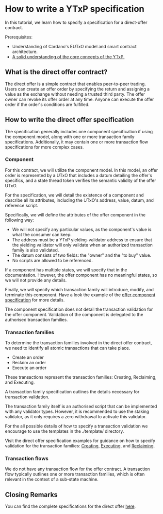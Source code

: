 # How to write a YTxP specification

In this tutorial, we learn how to specify a specification for a direct-offer contract.

Prerequisites:

- Understanding of Cardano's EUTxO model and smart contract architecture.
- [A solid understanding of the core concepts of the YTxP.](/docs/README.md)

## What is the direct offer contract?

The direct offer is a simple contract that enables peer-to-peer trading. Users can create an offer order by specifying the return and assigning a value as the exchange without needing a trusted third party. The offer owner can revoke its offer order at any time. Anyone can execute the offer order if the order's conditions are fulfilled.

## How to write the direct offer specification

The specification generally includes one component specification if using the component model, along with one or more transaction family specifications. Additionally, it may contain one or more transaction flow specifications for more complex cases.

### Component

For this contract, we will utilize the component model. In this model, an offer order is represented by a UTxO that includes a datum detailing the offer's specifics, and a state thread token verifies the semantic validity of the offer UTxO.

For the specification, we will detail the existence of a component and describe all its attributes, including the UTxO's address, value, datum, and reference script.

Specifically, we will define the attributes of the offer component in the following way:

- We will not specify any particular values, as the component's value is what the consumer can keep.
- The address must be a YTxP yielding-validator address to ensure that the yielding validator will only validate when an authorized transaction family is also validated.
- The datum consists of two fields: the "owner" and the "to buy" value.
- No scripts are allowed to be referenced.

If a component has multiple states, we will specify that in the documentation. However, the offer component has no meaningful states, so we will not provide any details.

Finally, we will specify which transaction family will introduce, modify, and terminate this component. Have a look the example of the [offer component specification](/ytxp-plutarch/examples/direct-offer/doc/components/offer.md) for more details.

The component specification does not detail the transaction validation for the offer component. Validation of the component is delegated to the authorised transaction families.

### Transaction families
To determine the transaction families involved in the direct offer contract, we need to identify all atomic transactions that can take place.

- Create an order
- Reclaim an order
- Execute an order

These transactions represent the transaction families: Creating, Reclaiming, and Executing.

A transaction family specification outlines the details necessary for transaction validation.

The transaction family itself is an authorised script that can be implemented with any validator types. However, it is recommended to use the staking validator, as it only requires a zero withdrawal to activate this validator.

For the all possible details of how to specify a transaction validation we encourage to use the templates in the ./template/ directory.

Visit the direct offer specification examples for guidance on how to specify validation for the transaction families: [Creating](/ytxp-plutarch/examples/direct-offer/doc/transaction-families/creating.md), [Executing](/ytxp-plutarch/examples/direct-offer/doc/transaction-families/executing.md ), and [Reclaiming](/ytxp-plutarch/examples/direct-offer/doc/transaction-families/reclaiming.md).

### Transaction flows

We do not have any transaction flow for the offer contract. A transaction flow typically outlines one or more transaction families, which is often relevant in the context of a sub-state machine.

## Closing Remarks

You can find the complete specifications for the direct offer [here](/ytxp-plutarch/examples/direct-offer/doc/README.md).

